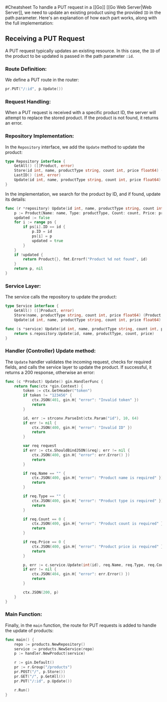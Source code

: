 #Cheatsheet 
To handle a PUT request in a [[Go]] [[Go Web Server|Web Server]], we need to update an existing product using the provided `ID` in the path parameter. Here's an explanation of how each part works, along with the full implementation:
## Receiving a PUT Request
A PUT request typically updates an existing resource. In this case, the `ID` of the product to be updated is passed in the path parameter `:id`.
### Route Definition:
We define a PUT route in the router:
```go
pr.PUT("/:id", p.Update())
```
### Request Handling:
When a PUT request is received with a specific product ID, the server will attempt to replace the stored product. If the product is not found, it returns an error.
### Repository Implementation:
In the `Repository` interface, we add the `Update` method to update the product:
```go
type Repository interface {
    GetAll() ([]Product, error)
    Store(id int, name, productType string, count int, price float64) (Product, error)
    LastID() (int, error)
    Update(id int, name, productType string, count int, price float64) (Product, error)
}
```
In the implementation, we search for the product by ID, and if found, update its details:
```go
func (r *repository) Update(id int, name, productType string, count int, price float64) (Product, error) {
    p := Product{Name: name, Type: productType, Count: count, Price: price}
    updated := false
    for i := range ps {
        if ps[i].ID == id {
            p.ID = id
            ps[i] = p
            updated = true
        }
    }
    if !updated {
        return Product{}, fmt.Errorf("Product %d not found", id)
    }
    return p, nil
}
```
### Service Layer:
The service calls the repository to update the product:
```go
type Service interface {
    GetAll() ([]Product, error)
    Store(name, productType string, count int, price float64) (Product, error)
    Update(id int, name, productType string, count int, price float64) (Product, error)
```
```go
func (s *service) Update(id int, name, productType string, count int, price float64) (Product, error) {
    return s.repository.Update(id, name, productType, count, price)
}
```
### Handler (Controller) Update method:
The `Update` handler validates the incoming request, checks for required fields, and calls the service layer to update the product. If successful, it returns a 200 response, otherwise an error:
```go
func (c *Product) Update() gin.HandlerFunc {
    return func(ctx *gin.Context) {
        token := ctx.GetHeader("token")
        if token != "123456" {
            ctx.JSON(401, gin.H{ "error": "Invalid token" })
            return
        }

        id, err := strconv.ParseInt(ctx.Param("id"), 10, 64)
        if err != nil {
            ctx.JSON(400, gin.H{ "error": "Invalid ID" })
            return
        }

        var req request
        if err := ctx.ShouldBindJSON(&req); err != nil {
            ctx.JSON(400, gin.H{ "error": err.Error() })
            return
        }

        if req.Name == "" {
            ctx.JSON(400, gin.H{ "error": "Product name is required" })
            return
        }

        if req.Type == "" {
            ctx.JSON(400, gin.H{ "error": "Product type is required" })
            return
        }

        if req.Count == 0 {
            ctx.JSON(400, gin.H{ "error": "Product count is required" })
            return
        }

        if req.Price == 0 {
            ctx.JSON(400, gin.H{ "error": "Product price is required" })
            return
        }

        p, err := c.service.Update(int(id), req.Name, req.Type, req.Count, req.Price)
        if err != nil {
            ctx.JSON(404, gin.H{ "error": err.Error() })
            return
        }

        ctx.JSON(200, p)
    }
}
```
### Main Function:
Finally, in the `main` function, the route for PUT requests is added to handle the update of products:
```go
func main() {
    repo := products.NewRepository()
    service := products.NewService(repo)
    p := handler.NewProduct(service)

    r := gin.Default()
    pr := r.Group("/products")
    pr.POST("/", p.Store())
    pr.GET("/", p.GetAll())
    pr.PUT("/:id", p.Update())

    r.Run()
}
```